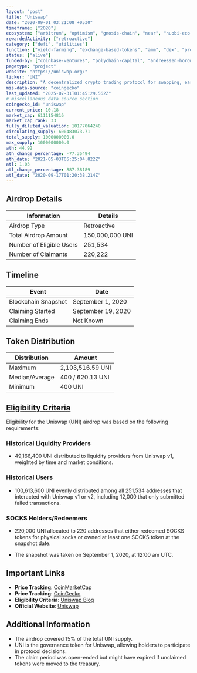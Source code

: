 ```yaml
---
layout: "post"
title: "Uniswap"
date: "2020-09-01 03:21:08 +0530"
timeframe: ["2020"]
ecosystem: ["arbitrum", "optimism", "gnosis-chain", "near", "huobi-eco-chain", "avalanche", "bnb", "unichain", "sora", "energi", "harmony", "ethereum", "polygon"]
rewardedActivity: ["retroactive"]
category: ["defi", "utilities"]
function: ["yield-farming", "exchange-based-tokens", "amm", "dex", "protocol", "decentralized-finance"]
status: ["alive"]
funded-by: ["coinbase-ventures", "polychain-capital", "andreessen-horowitz-a16z", "blockchain-capital", "paradigm"]
pagetype: "project"
website: "https://uniswap.org/"
ticker: "UNI"
description: "A decentralized crypto trading protocol for swapping, earning, and building."
mis-data-source: "coingecko"
last_updated: "2025-07-31T01:45:29.562Z"
# miscellaneous data source section
coingecko_id: "uniswap"
current_price: 10.18
market_cap: 6111154816
market_cap_rank: 33
fully_diluted_valuation: 10177064240
circulating_supply: 600483073.71
total_supply: 1000000000.0
max_supply: 1000000000.0
ath: 44.92
ath_change_percentage: -77.35494
ath_date: "2021-05-03T05:25:04.822Z"
atl: 1.03
atl_change_percentage: 887.38189
atl_date: "2020-09-17T01:20:38.214Z"
---
```


## Airdrop Details

| Information              | Details         |
| ------------------------ | --------------- |
| Airdrop Type             | Retroactive     |
| Total Airdrop Amount     | 150,000,000 UNI |
| Number of Eligible Users | 251,534         |
| Number of Claimants      | 220,222         |

## Timeline

| Event               | Date               |
| ------------------- | ------------------ |
| Blockchain Snapshot | September 1, 2020  |
| Claiming Started    | September 19, 2020 |
| Claiming Ends       | Not Known          |

## Token Distribution

| Distribution   | Amount           |
| -------------- | ---------------- |
| Maximum        | 2,103,516.59 UNI |
| Median/Average | 400 / 620.13 UNI |
| Minimum        | 400 UNI          |

## [Eligibility Criteria](https://blog.uniswap.org/uni)

Eligibility for the Uniswap (UNI) airdrop was based on the following requirements:

### Historical Liquidity Providers
- 49,166,400 UNI distributed to liquidity providers from Uniswap v1, weighted by time and market conditions.

### Historical Users
- 100,613,600 UNI evenly distributed among all 251,534 addresses that interacted with Uniswap v1 or v2, including 12,000 that only submitted failed transactions.

### SOCKS Holders/Redeemers
- 220,000 UNI allocated to 220 addresses that either redeemed SOCKS tokens for physical socks or owned at least one SOCKS token at the snapshot date.

- The snapshot was taken on September 1, 2020, at 12:00 am UTC.

## Important Links

- **Price Tracking**: [CoinMarketCap](https://coinmarketcap.com/currencies/uniswap)
- **Price Tracking**: [CoinGecko](https://www.coingecko.com/en/coins/uniswap)
- **Eligibility Criteria**: [Uniswap Blog](https://blog.uniswap.org/uni)
- **Official Website**: [Uniswap](https://uniswap.org/)

## Additional Information

- The airdrop covered 15% of the total UNI supply.
- UNI is the governance token for Uniswap, allowing holders to participate in protocol decisions.
- The claim period was open-ended but might have expired if unclaimed tokens were moved to the treasury.